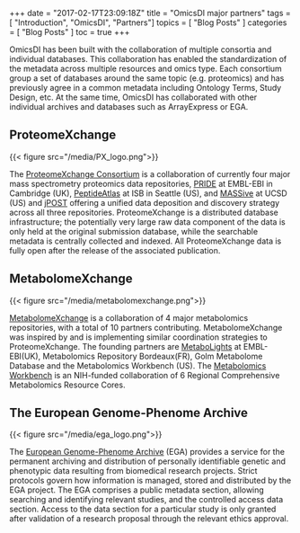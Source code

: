 +++
date = "2017-02-17T23:09:18Z"
title = "OmicsDI major partners"
tags        = [ "Introduction", "OmicsDI", "Partners"]
topics      = [ "Blog Posts" ]
categories  = [ "Blog Posts" ]
toc = true
+++

OmicsDI has been built with the collaboration of multiple consortia and individual databases. This collaboration has enabled
the standardization of the metadata across multiple resources and omics type. Each consortium group a set of databases around
the same topic (e.g. proteomics) and has previously agree in a common metadata including Ontology Terms, Study Design, etc.
At the same time, OmicsDI has collaborated with other individual archives and databases such as ArrayExpress or EGA.

## ProteomeXchange

{{< figure src="/media/PX_logo.png">}}

The [ProteomeXchange Consortium](wwww.proteomexchange.org) is a collaboration of currently four major mass spectrometry
proteomics data repositories, [PRIDE](www.ebi.ac.uk/pride/archive) at EMBL-EBI in Cambridge (UK), [PeptideAtlas](www.peptideatlas.org)
at ISB in Seattle (US), and [MASSive](massive.ucsd.edu) at UCSD (US) and [jPOST](http://jpostdb.org/)
offering a unified data deposition and discovery strategy across all three repositories. ProteomeXchange is a
distributed database infrastructure; the potentially very large raw data component of the data is only held at
the original submission database, while the searchable metadata is centrally collected and indexed.
All ProteomeXchange data is fully open after the release of the associated publication.

## MetabolomeXchange

{{< figure src="/media/metabolomexchange.png">}}

[MetabolomeXchange](http://www.metabolomexchange.org/site/) is a collaboration of 4 major metabolomics repositories,
with a total of 10 partners contributing. MetabolomeXchange was inspired by and is implementing similar coordination
strategies to ProteomeXchange. The founding partners are [MetaboLights](www.ebi.ac.uk/metabolights/) at EMBL-EBI(UK),
Metabolomics Repository Bordeaux(FR), Golm Metabolome Database and the Metabolomics Workbench (US).
The [Metabolomics Workbench](metabolomicsworkbench.org/) is an NIH-funded collaboration of 6 Regional
Comprehensive Metabolomics Resource Cores.

## The European Genome-Phenome Archive

{{< figure src="/media/ega_logo.png">}}

The [European Genome-Phenome Archive](https://www.ebi.ac.uk/ega/home) (EGA) provides a service for the permanent archiving and distribution of
personally identifiable genetic and phenotypic data resulting from biomedical research projects. Strict protocols govern how information is managed, stored and
distributed by the EGA project. The EGA comprises a public metadata section, allowing searching and identifying
relevant studies, and the controlled access data section. Access to the data section for a particular study is only
granted after validation of a research proposal through the relevant ethics approval.